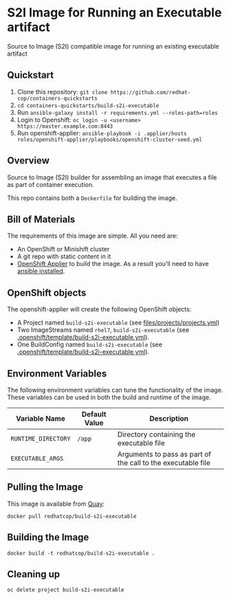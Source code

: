 # S2I Image for Running an Executable artifact

Source to Image (S2I) compatible image for running an existing executable artifact

## Quickstart

1. Clone this repository:
   `git clone https://github.com/redhat-cop/containers-quickstarts`
2. `cd containers-quickstarts/build-s2i-executable`
3. Run `ansible-galaxy install -r requirements.yml --roles-path=roles`
4. Login to Openshift: `oc login -u <username> https://master.example.com:8443`
5. Run openshift-applier: `ansible-playbook -i .applier/hosts roles/openshift-applier/playbooks/openshift-cluster-seed.yml`


## Overview

Source to Image (S2I) builder for assembling an image that executes a file as part of container execution.

This repo contains both a `Dockerfile` for building the image.

## Bill of Materials

The requirements of this image are simple. All you need are:

* An OpenShift or Minishift cluster
* A git repo with static content in it
* [OpenShift Applier](https://github.com/redhat-cop/openshift-applier) to build the image. As a result you'll need to have [ansible installed](http://docs.ansible.com/ansible/latest/intro_installation.html).

## OpenShift objects

The openshift-applier will create the following OpenShift objects:
* A Project named `build-s2i-executable` (see [files/projects/projects.yml](files/projects/projects.yml))
* Two ImageStreams named `rhel7`, `build-s2i-executable` (see [.openshift/template/build-s2i-executable.yml](.openshift/templates/build-s2i-executable.yml)).
* One BuildConfig named `build-s2i-executable` (see [.openshift/template/build-s2i-executable.yml](.openshift/templates/build-s2i-executable.yml)).

## Environment Variables

The following environment variables can tune the functionality of the image. These variables can be used in both the build and runtime of the image. 

| Variable Name | Default Value | Description |
| ------------- | ------------- | ----------- |
| `RUNTIME_DIRECTORY` | `/app` | Directory containing the executable file |
| `EXECUTABLE_ARGS` |  | Arguments to pass as part of the call to the executable file |

## Pulling the Image

This image is available from [Quay](https://quay.io):

```
docker pull redhatcop/build-s2i-executable
```

## Building the Image

```
docker build -t redhatcop/build-s2i-executable .
```

## Cleaning up
`oc delete project build-s2i-executable`
